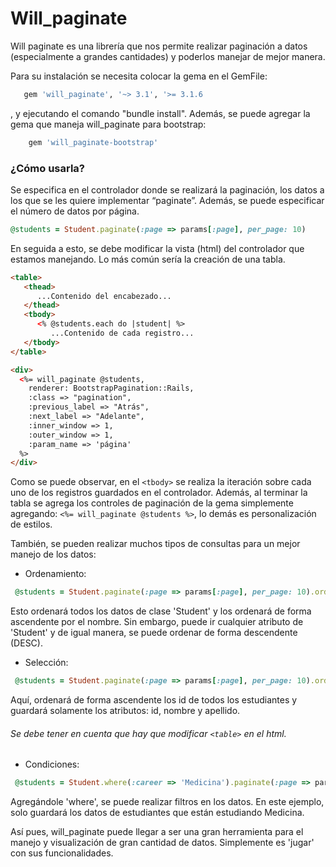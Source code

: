 # Will_paginate

Will paginate es una librería que nos permite realizar paginación a datos (especialmente a grandes cantidades) y poderlos manejar de mejor manera.

Para su instalación se necesita colocar la gema en el GemFile:
```ruby 
   gem 'will_paginate', '~> 3.1', '>= 3.1.6 
``` 
, y ejecutando el comando "bundle install". Además, se puede agregar la gema que maneja will_paginate para bootstrap: 
```ruby 
    gem 'will_paginate-bootstrap' 
```

### ¿Cómo usarla?
Se especifica en el controlador donde se realizará la paginación, los datos a los que se les quiere implementar “paginate”. Además, se puede especificar el número de datos por página.

```ruby
@students = Student.paginate(:page => params[:page], per_page: 10)
```

En seguida a esto, se debe modificar la vista (html) del controlador que estamos manejando. Lo más común sería la creación de una tabla.

```html 
<table>  
   <thead>
      ...Contenido del encabezado...
   </thead>
   <tbody>
      <% @students.each do |student| %>
         ...Contenido de cada registro...
   </tbody>
</table>

<div>
  <%= will_paginate @students, 
    renderer: BootstrapPagination::Rails,
    :class => "pagination", 
    :previous_label => "Atrás", 
    :next_label => "Adelante", 
    :inner_window => 1, 
    :outer_window => 1,
    :param_name => 'página'
  %>
</div>
```

Como se puede observar, en el ``` <tbody> ``` se realiza la iteración sobre cada uno de los registros guardados en el controlador. Además, al terminar la tabla se agrega los controles de paginación de la gema simplemente agregando: ``` <%= will_paginate @students %> ```, lo demás es personalización de estilos.

También, se pueden realizar muchos tipos de consultas para un mejor manejo de los datos:
* Ordenamiento:
```ruby
 @students = Student.paginate(:page => params[:page], per_page: 10).order('name ASC')
```
Esto ordenará todos los datos de clase 'Student' y los ordenará de forma ascendente por el nombre. Sin embargo, puede ir cualquier atributo de 'Student' y de igual manera, se puede ordenar de forma descendente (DESC).

* Selección:
```ruby
 @students = Student.paginate(:page => params[:page], per_page: 10).order('id ASC').select('id name lastname')
```
Aquí, ordenará de forma ascendente los id de todos los estudiantes y guardará solamente los atributos: id, nombre y apellido. 
###### Se debe tener en cuenta que hay que modificar ``` <table> ``` en el html.

* Condiciones:
```ruby
 @students = Student.where(:career => 'Medicina').paginate(:page => params[:page], per_page: 10).order('id ASC').select('id name lastname')
```
Agregándole 'where', se puede realizar filtros en los datos. En este ejemplo, solo guardará los datos de estudiantes que están estudiando Medicina.

Así pues, will_paginate puede llegar a ser una gran herramienta para el manejo y visualización de gran cantidad de datos. Simplemente es 'jugar' con sus funcionalidades.
